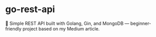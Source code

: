 # go-rest-api
🚀 Simple REST API built with Golang, Gin, and MongoDB — beginner-friendly project based on my Medium article.
